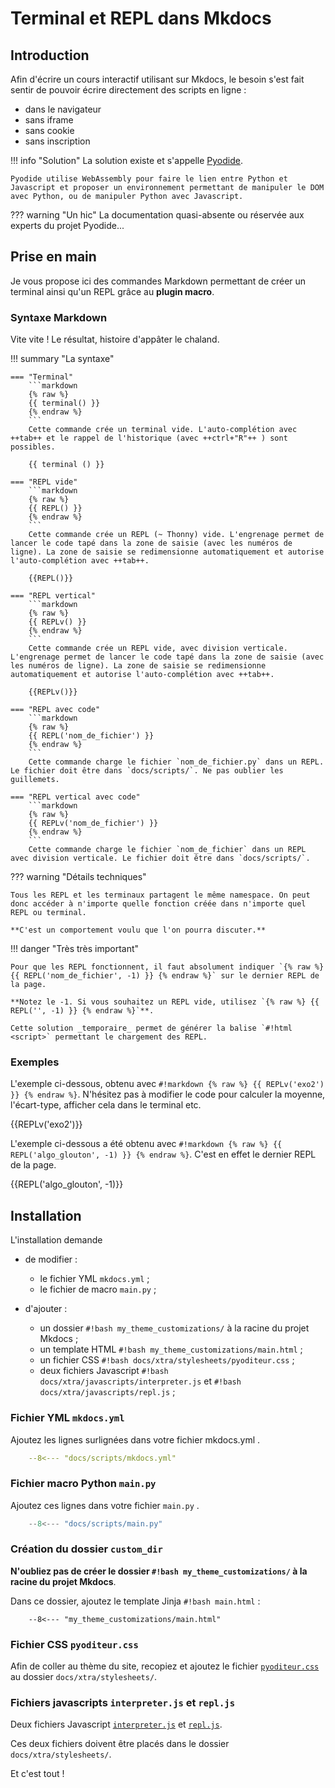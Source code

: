 # Terminal et REPL dans Mkdocs

## Introduction

Afin d'écrire un cours interactif utilisant sur Mkdocs, le besoin s'est fait sentir de pouvoir  écrire directement des scripts en ligne :

- dans le navigateur
- sans iframe
- sans cookie
- sans inscription

!!! info "Solution"
    La solution existe et s'appelle [Pyodide](https://pyodide.org/en/stable/ "Pyodide, Python with the scientific stack, compiled to WebAssembly").
    
    Pyodide utilise WebAssembly pour faire le lien entre Python et Javascript et proposer un environnement permettant de manipuler le DOM avec Python, ou de manipuler Python avec Javascript.

??? warning "Un hic"
    La documentation quasi-absente ou réservée aux experts du projet Pyodide...


## Prise en main

Je vous propose ici des commandes Markdown permettant de créer un terminal ainsi qu'un REPL grâce au **plugin macro**.

### Syntaxe Markdown

Vite vite ! Le résultat, histoire d'appâter le chaland.

!!! summary "La syntaxe"

    === "Terminal"
        ```markdown
        {% raw %}
        {{ terminal() }}
        {% endraw %}
        ```
        Cette commande crée un terminal vide. L'auto-complétion avec ++tab++ et le rappel de l'historique (avec ++ctrl+"R"++ ) sont possibles.

        {{ terminal () }}

    === "REPL vide"
        ```markdown
        {% raw %}
        {{ REPL() }}
        {% endraw %}
        ```
        Cette commande crée un REPL (~ Thonny) vide. L'engrenage permet de lancer le code tapé dans la zone de saisie (avec les numéros de ligne). La zone de saisie se redimensionne automatiquement et autorise l'auto-complétion avec ++tab++.

        {{REPL()}}

    === "REPL vertical"
        ```markdown
        {% raw %}
        {{ REPLv() }}
        {% endraw %}
        ```
        Cette commande crée un REPL vide, avec division verticale. L'engrenage permet de lancer le code tapé dans la zone de saisie (avec les numéros de ligne). La zone de saisie se redimensionne automatiquement et autorise l'auto-complétion avec ++tab++.

        {{REPLv()}}

    === "REPL avec code"
        ```markdown
        {% raw %}
        {{ REPL('nom_de_fichier') }}
        {% endraw %}
        ```
        Cette commande charge le fichier `nom_de_fichier.py` dans un REPL. Le fichier doit être dans `docs/scripts/`. Ne pas oublier les guillemets.

    === "REPL vertical avec code"
        ```markdown
        {% raw %}
        {{ REPLv('nom_de_fichier') }}
        {% endraw %}
        ```
        Cette commande charge le fichier `nom_de_fichier` dans un REPL avec division verticale. Le fichier doit être dans `docs/scripts/`.        

??? warning "Détails techniques"

    Tous les REPL et les terminaux partagent le même namespace. On peut donc accéder à n'importe quelle fonction créée dans n'importe quel REPL ou terminal. 
    
    **C'est un comportement voulu que l'on pourra discuter.**

!!! danger "Très très important"

    Pour que les REPL fonctionnent, il faut absolument indiquer `{% raw %} {{ REPL('nom_de_fichier', -1) }} {% endraw %}` sur le dernier REPL de la page. 
    
    **Notez le -1. Si vous souhaitez un REPL vide, utilisez `{% raw %} {{ REPL('', -1) }} {% endraw %}`**.

    Cette solution _temporaire_ permet de générer la balise `#!html <script>` permettant le chargement des REPL.

### Exemples

L'exemple ci-dessous, obtenu avec `#!markdown {% raw %} {{ REPLv('exo2') }} {% endraw %}`. N'hésitez pas à modifier le code pour calculer la moyenne, l'écart-type, afficher cela dans le terminal etc.

{{REPLv('exo2')}}

L'exemple ci-dessous a été obtenu avec `#!markdown {% raw %} {{ REPL('algo_glouton', -1) }} {% endraw %}`. C'est en effet le dernier REPL de la page.

{{REPL('algo_glouton', -1)}}


## Installation

L'installation demande

- de modifier :
  
    - le fichier YML `mkdocs.yml` ;
    - le fichier de macro `main.py` ;

- d'ajouter :

    - un dossier `#!bash my_theme_customizations/` à la racine du projet Mkdocs ;
    - un template HTML `#!bash my_theme_customizations/main.html` ;
    - un fichier CSS `#!bash docs/xtra/stylesheets/pyoditeur.css` ;
    - deux fichiers Javascript `#!bash docs/xtra/javascripts/interpreter.js` et `#!bash docs/xtra/javascripts/repl.js` ;

### Fichier YML `mkdocs.yml`

Ajoutez les lignes surlignées dans votre fichier mkdocs.yml .

```yaml hl_lines="7 16 19"
    --8<--- "docs/scripts/mkdocs.yml"
```

### Fichier macro Python `main.py`

Ajoutez ces lignes dans votre fichier `main.py` .

```python linenums="1"
    --8<--- "docs/scripts/main.py"
```

### Création du dossier `custom_dir`

**N'oubliez pas de créer le dossier `#!bash my_theme_customizations/` à la racine du projet Mkdocs**.

Dans ce dossier, ajoutez le template Jinja `#!bash main.html` :

```jinja
    --8<--- "my_theme_customizations/main.html"
```

### Fichier CSS `pyoditeur.css`

Afin de coller au thème du site, recopiez et ajoutez le fichier [`pyoditeur.css`](https://gitlab.com/bouillotvincent/pyodide-mkdocs/-/raw/main/docs/xtra/stylesheets/pyoditeur.css "Pyoditeur CSS sur Gitlab") au dossier `docs/xtra/stylesheets/`.

### Fichiers javascripts `interpreter.js` et `repl.js`

Deux fichiers Javascript [`interpreter.js`](https://gitlab.com/bouillotvincent/pyodide-mkdocs/-/raw/main/docs/xtra/javascripts/interpreter.js "interpreter JS sur Gitlab ") et [`repl.js`](https://gitlab.com/bouillotvincent/pyodide-mkdocs/-/raw/main/docs/xtra/javascripts/repl.js "interpreter JS sur Gitlab ").

Ces deux fichiers doivent être placés dans le dossier `docs/xtra/stylesheets/`.

Et c'est tout !